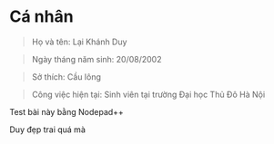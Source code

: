 # Cá nhân




> Họ và tên: Lại Khánh Duy

> Ngày tháng năm sinh: 20/08/2002

> Sở thích: Cầu lông

> Công việc hiện tại: Sinh viên tại trường Đại học Thủ Đô Hà Nội
 
Test bài này bằng Nodepad++

Duy đẹp trai quá mà
